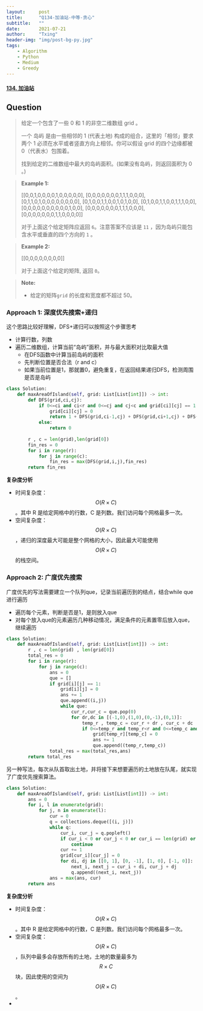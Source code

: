 ```yaml
---
layout:     post
title:      "Q134-加油站-中等-贪心"
subtitle:   ""
date:       2021-07-21
author:     "Txing"
header-img: "img/post-bg-py.jpg"
tags:
    - Algorithm
    - Python
    - Medium
    - Greedy
---
```


#### [134. 加油站](https://leetcode-cn.com/problems/gas-station/)

## Question

> 给定一个包含了一些 0 和 1 的非空二维数组 grid 。
>
> 一个 岛屿 是由一些相邻的 1 (代表土地) 构成的组合，这里的「相邻」要求两个 1 必须在水平或者竖直方向上相邻。你可以假设 grid 的四个边缘都被 0（代表水）包围着。
>
> 找到给定的二维数组中最大的岛屿面积。(如果没有岛屿，则返回面积为 0 。)
>

> **Example 1:**
>
> [[0,0,1,0,0,0,0,1,0,0,0,0,0],
>  [0,0,0,0,0,0,0,1,1,1,0,0,0],
>  [0,1,1,0,1,0,0,0,0,0,0,0,0],
>  [0,1,0,0,1,1,0,0,1,0,1,0,0],
>  [0,1,0,0,1,1,0,0,1,1,1,0,0],
>  [0,0,0,0,0,0,0,0,0,0,1,0,0],
>  [0,0,0,0,0,0,0,1,1,1,0,0,0],
>  [0,0,0,0,0,0,0,1,1,0,0,0,0]]
>
> 对于上面这个给定矩阵应返回 `6`。注意答案不应该是 `11` ，因为岛屿只能包含水平或垂直的四个方向的 `1` 。

> **Example 2:**
>
> [[0,0,0,0,0,0,0,0]]
>
> 对于上面这个给定的矩阵, 返回 `0`。

> **Note:**
>
> - 给定的矩阵`grid` 的长度和宽度都不超过 50。



### Approach 1: 深度优先搜索+递归

这个思路比较好理解，DFS+递归可以按照这个步骤思考

- 计算行数，列数
- 遍历二维数组，计算当前“岛屿”面积，并与最大面积对比取最大值
  - 在DFS函数中计算当前岛屿的面积
  - 先判断位置是否合法（r and c）
  - 如果当前位置是1，那就置0，避免重复，在返回结果递归DFS，检测周围是否是岛屿

```python
class Solution:
    def maxAreaOfIsland(self, grid: List[List[int]]) -> int:
        def DFS(grid,ci,cj):
            if 0<=ci and ci<r and 0<=cj and cj<c and grid[ci][cj] == 1:
                grid[ci][cj] = 0
                return 1 + DFS(grid,ci-1,cj) + DFS(grid,ci+1,cj) + DFS(grid,ci,cj-1) + DFS(grid,ci,cj+1)
            else:
                return 0
                
        r , c = len(grid),len(grid[0])
        fin_res = 0
        for i in range(r):
            for j in range(c):
                fin_res = max(DFS(grid,i,j),fin_res)
        return fin_res
```

**复杂度分析**

- 时间复杂度：$$O(R \times C)$$。其中 R 是给定网格中的行数，C 是列数。我们访问每个网格最多一次。
- 空间复杂度：$$O(R \times C)$$，递归的深度最大可能是整个网格的大小，因此最大可能使用 $$O(R \times C)$$ 的栈空间。



### Approach 2: 广度优先搜索

广度优先的写法需要建立一个队列que，记录当前遍历到的结点，结合while que进行遍历

- 遍历每个元素，判断是否是1，是则放入que
- 对每个放入que的元素遍历几种移动情况，满足条件的元素置零后放入que，继续遍历

```python
class Solution:
    def maxAreaOfIsland(self, grid: List[List[int]]) -> int:
        r , c = len(grid) , len(grid[0])
        total_res = 0
        for i in range(r):
            for j in range(c):
                ans = 0
                que = []
                if grid[i][j] == 1:
                    grid[i][j] = 0
                    ans += 1
                    que.append((i,j))
                    while que:
                        cur_r,cur_c = que.pop(0)
                        for dr,dc in [(-1,0),(1,0),(0,-1),(0,1)]:
                            temp_r , temp_c = cur_r + dr , cur_c + dc
                            if 0<=temp_r and temp_r<r and 0<=temp_c and temp_c<c and grid[temp_r][temp_c] == 1:
                                grid[temp_r][temp_c] = 0
                                ans += 1
                                que.append((temp_r,temp_c))
                total_res = max(total_res,ans)
        return total_res
```

另一种写法，每次从队首取出土地，并将接下来想要遍历的土地放在队尾，就实现了广度优先搜索算法。


```python
class Solution:
    def maxAreaOfIsland(self, grid: List[List[int]]) -> int:
        ans = 0
        for i, l in enumerate(grid):
            for j, n in enumerate(l):
                cur = 0
                q = collections.deque([(i, j)])
                while q:
                    cur_i, cur_j = q.popleft()
                    if cur_i < 0 or cur_j < 0 or cur_i == len(grid) or cur_j == len(grid[0]) or grid[cur_i][cur_j] != 1:
                        continue
                    cur += 1
                    grid[cur_i][cur_j] = 0
                    for di, dj in [[0, 1], [0, -1], [1, 0], [-1, 0]]:
                        next_i, next_j = cur_i + di, cur_j + dj
                        q.append((next_i, next_j))
                ans = max(ans, cur)
        return ans
```

**复杂度分析**

- 时间复杂度：$$O(R \times C)$$。其中 R 是给定网格中的行数，C 是列数。我们访问每个网格最多一次。
- 空间复杂度：$$O(R \times C)$$，队列中最多会存放所有的土地，土地的数量最多为 $$R \times C$$ 块，因此使用的空间为 $$O(R \times C)$$。
- 

